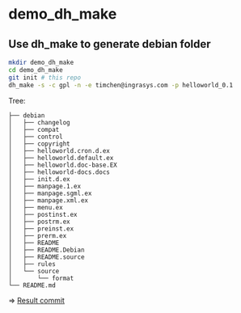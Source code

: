 # demo_dh_make

## Use dh_make to generate debian folder

```bash
mkdir demo_dh_make
cd demo_dh_make
git init # this repo
dh_make -s -c gpl -n -e timchen@ingrasys.com -p helloworld_0.1
```

Tree:

```
├── debian
│   ├── changelog
│   ├── compat
│   ├── control
│   ├── copyright
│   ├── helloworld.cron.d.ex
│   ├── helloworld.default.ex
│   ├── helloworld.doc-base.EX
│   ├── helloworld-docs.docs
│   ├── init.d.ex
│   ├── manpage.1.ex
│   ├── manpage.sgml.ex
│   ├── manpage.xml.ex
│   ├── menu.ex
│   ├── postinst.ex
│   ├── postrm.ex
│   ├── preinst.ex
│   ├── prerm.ex
│   ├── README
│   ├── README.Debian
│   ├── README.source
│   ├── rules
│   └── source
│       └── format
└── README.md
```

=> [Result commit](https://github.com/timmy00274672/demo_dh_make/commit/58ba7f40cf1e18b48296d9701a57ec8ad9bd9faf)
